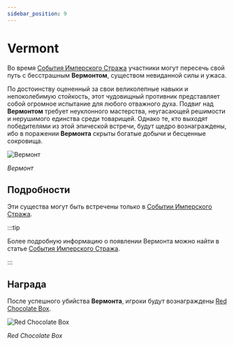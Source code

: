 ```yaml
---
sidebar_position: 9
---
```


# Vermont

Во время [События Имперского Стража](/events/imperial-guardian) участники могут пересечь свой путь с бесстрашным **Вермонтом**, существом невиданной силы и ужаса.

По достоинству оцененный за свои великолепные навыки и непоколебимую стойкость, этот чудовищный противник представляет собой огромное испытание для любого отважного духа. Подвиг над **Вермонтом** требует неуклонного мастерства, неугасающей решимости и нерушимого единства среди товарищей. Однако те, кто выходят победителями из этой эпической встречи, будут щедро вознаграждены, ибо в поражении **Вермонта** скрыты богатые добычи и бесценные сокровища.

![Вермонт](/img/monsters/special/others/vermont.jpg)

_Вермонт_

## Подробности

Эти существа могут быть встречены только в [Событии Имперского Стража](/events/imperial-guardian).

:::tip

Более подробную информацию о появлении Вермонта можно найти в статье [События Имперского Стража](/events/imperial-guardian).

:::

## Награда

После успешного убийства **Вермонта**, игроки будут вознаграждены [Red Chocolate Box](/items/item-bags/misc/red-chocolate-box).

![Red Chocolate Box](/img/items/item-bags/red-chocolate-box.png)

_Red Chocolate Box_
